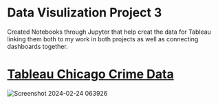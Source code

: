 # Data Visulization Project 3
Created Notebooks through Jupyter that help creat the data for Tableau linking them both to my work in both projects as well as connecting dashboards together.

# [Tableau Chicago Crime Data](https://public.tableau.com/shared/JS9M66PFS?:display_count=n&:origin=viz_share_link)


![Screenshot 2024-02-24 063926](https://github.com/VALDE021/Chicago-Crime-Data-EricNV/assets/134979886/97853ac3-09b6-452e-88bc-f8688959e2b3)
